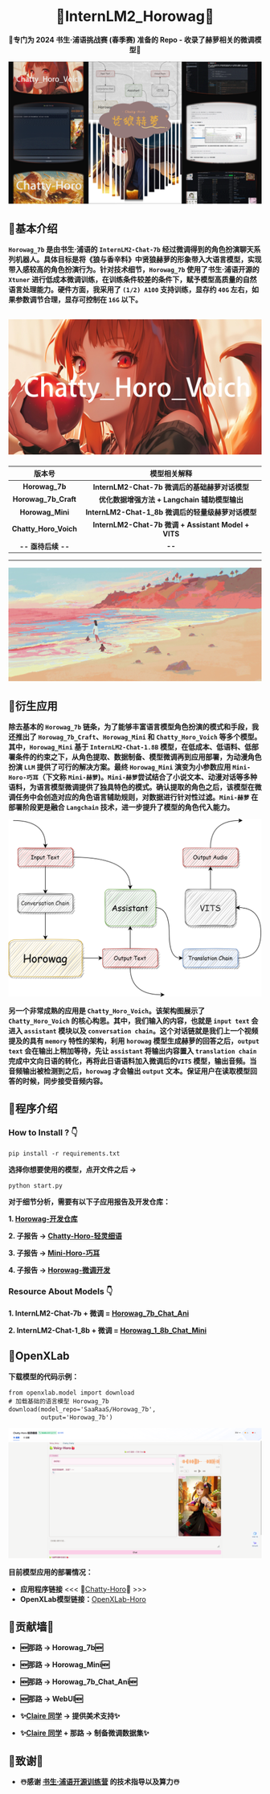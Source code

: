 <div align="center">

# 🍿**InternLM2_Horowag**🍿

🍏**专门为 2024 书生·浦语挑战赛 (春季赛) 准备的 Repo - 收录了赫萝相关的微调模型**🍎
</div>

![alt text](image/img-1.png)

## 🌠**基本介绍**

**`Horowag_7b` 是由书生·浦语的 `InternLM2-Chat-7b` 经过微调得到的角色扮演聊天系列机器人。具体目标是将《狼与香辛料》中贤狼赫萝的形象带入大语言模型，实现带入感较高的角色扮演行为。针对技术细节，`Horowag_7b` 使用了书生·浦语开源的 `Xtuner` 进行低成本微调训练，在训练条件较差的条件下，赋予模型高质量的自然语言处理能力。硬件方面，我采用了 `(1/2) A100` 支持训练，显存约 `40G` 左右，如果参数调节合理，显存可控制在 `16G` 以下。**

![alt text](image/img-2.jpg)
---

<div align="center">

| 版本号 | 模型相关解释 |
|:-------:|:-------:|
| **Horowag_7b** | **InternLM2-Chat-7b 微调后的基础赫萝对话模型** |
| **Horowag_7b_Craft** | **优化数据增强方法 + Langchain 辅助模型输出** |
| **Horowag_Mini** | **InternLM2-Chat-1_8b 微调后的轻量级赫萝对话模型** |
| **Chatty_Horo_Voich** | **InternLM2-Chat-7b 微调 + Assistant Model + VITS** |
| **-- 亟待后续 --** | **--** |

</div>

---
![alt text](image/img-3.jpg)

## 🌠**衍生应用**

**除去基本的 `Horowag_7b` 链条，为了能够丰富语言模型角色扮演的模式和手段，我还推出了 `Horowag_7b_Craft`、`Horowag_Mini` 和 `Chatty_Horo_Voich` 等多个模型。其中，`Horowag_Mini` 基于 `InternLM2-Chat-1.8B` 模型，在低成本、低语料、低部署条件的约束之下，从角色提取、数据制备、模型微调再到应用部署，为动漫角色扮演 `LLM` 提供了可行的解决方案。最终 `Horowag_Mini` 演变为小参数应用 `Mini-Horo-巧耳`（下文称 `Mini-赫萝`)。`Mini-赫萝`尝试结合了小说文本、动漫对话等多种语料，为语言模型微调提供了独具特色的模式。确认提取的角色之后，该模型在微调任务中会创造对应的角色语言辅助规则，对数据进行针对性过滤。`Mini-赫萝` 在部署阶段更是融合 `Langchain` 技术，进一步提升了模型的角色代入能力。**

![alt text](image/img-4.png)

**另一个非常成熟的应用是 `Chatty_Horo_Voich`。该架构图展示了 `Chatty_Horo_Voich` 的核心构思。其中，我们输入的内容，也就是 `input text` 会进入 `assistant` 模块以及 `conversation chain`。这个对话链就是我们上一个视频提及的具有 `memory` 特性的架构，利用 `horowag` 模型生成赫萝的回答之后，`output text` 会在输出上稍加等待，先让 `assistant` 将输出内容置入 `translation chain` 完成中文向日语的转化，再将此日语语料加入微调后的`VITS` 模型，输出音频。当音频输出被检测到之后，`horowag` 才会输出 `output` 文本。保证用户在读取模型回答的时候，同步接受音频内容。**

## 🌠**程序介绍**

### **How to Install ? 👇**

    pip install -r requirements.txt

**选择你想要使用的模型，点开文件之后 ->**

    python start.py

**对于细节分析，需要有以下子应用报告及开发仓库：**

**1. [Horowag-开发仓库](https://github.com/SaaRaaS-1300/InternLM_openNotebook/)**

**2. 子报告 -> [Chatty-Horo-轻灵细语](https://github.com/SaaRaaS-1300/InternLM2_horowag/tree/main/Chatty_Horo_Voich)**

**3. 子报告 -> [Mini-Horo-巧耳](https://github.com/SaaRaaS-1300/InternLM2_horowag/tree/main/Horowag_Mini)**

**4. 子报告 -> [Horowag-微调开发](https://github.com/SaaRaaS-1300/InternLM2_horowag/tree/main/Horowag_7b_Craft)**

### **Resource About Models 👇** 

**1. InternLM2-Chat-7b + 微调 = [Horowag_7b_Chat_Ani](https://openxlab.org.cn/models/detail/SaaRaaS/Horowag_7b)**

**2. InternLM2-Chat-1_8b + 微调 = [Horowag_1_8b_Chat_Mini](https://openxlab.org.cn/models/detail/SaaRaaS/Horowag_Mini)**

## 🌠**OpenXLab**

**下载模型的代码示例：**

    from openxlab.model import download
    # 加载基础的语言模型 Horowag_7b
    download(model_repo='SaaRaaS/Horowag_7b',
             output='Horowag_7b')

![alt text](image/img-5.png)

**目前模型应用的部署情况：**

+ **应用程序链接** <<< 🍏[Chatty-Horo](https://openxlab.org.cn/apps/detail/SaaRaaS/Chatty-Horo)🍎 >>>
+ **OpenXLab模型链接：**[OpenXLab-Horo](https://openxlab.org.cn/models/detail/SaaRaaS/Horowag_7b)

## 🤖贡献墙🤖

+ **🆕那路 -> Horowag_7b🆕**

+ **🆕那路 -> Horowag_Mini🆕**

+ **🆕那路 -> Horowag_7b_Chat_Ani🆕**

+ **🆕那路 -> WebUI🆕**

+ **✨[Claire 同学](https://space.bilibili.com/14888344?spm_id_from=333.1007.0.0) -> 提供美术支持✨**

+ **✨[Claire 同学](https://space.bilibili.com/14888344?spm_id_from=333.1007.0.0) + 那路 -> 制备微调数据集✨**

## 👻致谢👻

+ **☃️感谢 [书生·浦语开源训练营](https://github.com/InternLM) 的技术指导以及算力☃️**
